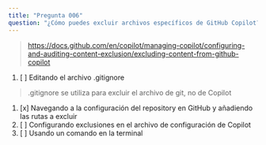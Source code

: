 ```yaml
---
title: "Pregunta 006"
question: "¿Cómo puedes excluir archivos específicos de GitHub Copilot?"
---
```



> https://docs.github.com/en/copilot/managing-copilot/configuring-and-auditing-content-exclusion/excluding-content-from-github-copilot
1. [ ] Editando el archivo .gitignore  
> .gitignore se utiliza para excluir el archivo de git, no de Copilot  
1. [x] Navegando a la configuración del repository en GitHub y añadiendo las rutas a excluir  
1. [ ] Configurando exclusiones en el archivo de configuración de Copilot  
1. [ ] Usando un comando en la terminal  
